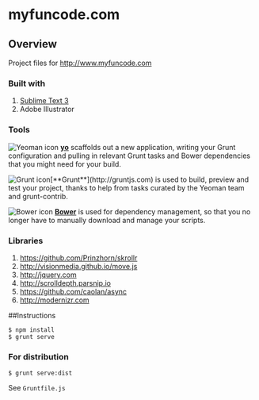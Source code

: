 # myfuncode.com


## Overview

Project files for <http://www.myfuncode.com>

### Built with
1. [Sublime Text 3](http://www.sublimetext.com/3)
2. Adobe Illustrator

### Tools

![Yeoman icon]("https://github.com/yeoman/yo")
[**yo**](https://github.com/yeoman/yo) scaffolds out a new application, writing your Grunt configuration and pulling in relevant Grunt tasks and Bower dependencies that you might need for your build.

![Grunt icon]("http://gruntjs.com")[**Grunt**](http://gruntjs.com) is used to build, preview and test your project, thanks to help from tasks curated by the Yeoman team and grunt-contrib.

![Bower icon]("http://bower.io") [**Bower**](http://bower.io) is used for dependency management, so that you no longer have to manually download and manage your scripts.

### Libraries

1. <https://github.com/Prinzhorn/skrollr>
2. <http://visionmedia.github.io/move.js>
3. <http://jquery.com>
4. <http://scrolldepth.parsnip.io>
5. <https://github.com/caolan/async>
6. <http://modernizr.com>





##Instructions

	$ npm install
	$ grunt serve
	
### For distribution
	
	$ grunt serve:dist


See `Gruntfile.js`
